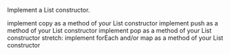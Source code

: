 
Implement a List constructor.

implement copy as a method of your List constructor
implement push as a method of your List constructor
implement pop as a method of your List constructor
stretch: implement forEach and/or map as a method of your List constructor